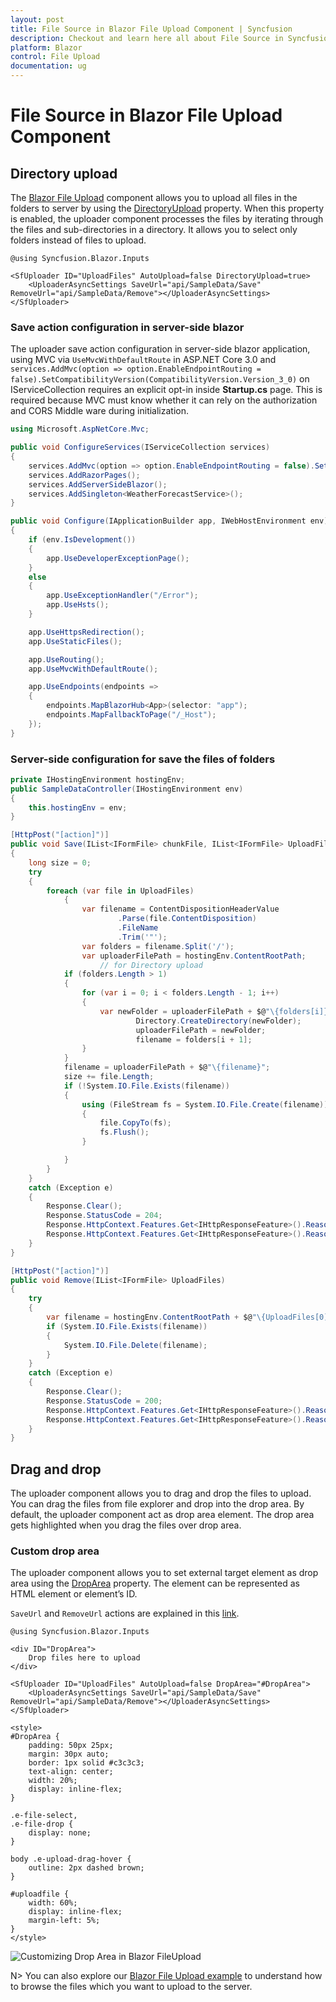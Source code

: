 ```yaml
---
layout: post
title: File Source in Blazor File Upload Component | Syncfusion
description: Checkout and learn here all about File Source in Syncfusion Blazor File Upload component and much more.
platform: Blazor
control: File Upload
documentation: ug
---
```


# File Source in Blazor File Upload Component

## Directory upload

The [Blazor File Upload](https://www.syncfusion.com/blazor-components/blazor-file-upload) component allows you to upload all files in the folders to server by using the [DirectoryUpload](https://help.syncfusion.com/cr/blazor/Syncfusion.Blazor.Inputs.UploaderModel.html#Syncfusion_Blazor_Inputs_UploaderModel_DirectoryUpload) property. When this property is enabled, the uploader component processes the files by iterating through the files and sub-directories in a directory. It allows you to select only folders instead of files to upload.

```cshtml
@using Syncfusion.Blazor.Inputs

<SfUploader ID="UploadFiles" AutoUpload=false DirectoryUpload=true>
    <UploaderAsyncSettings SaveUrl="api/SampleData/Save" RemoveUrl="api/SampleData/Remove"></UploaderAsyncSettings>
</SfUploader>
```

### Save action configuration in server-side blazor

The uploader save action configuration in server-side blazor application, using MVC via `UseMvcWithDefaultRoute` in ASP.NET Core 3.0 and `services.AddMvc(option => option.EnableEndpointRouting = false).SetCompatibilityVersion(CompatibilityVersion.Version_3_0)` on IServiceCollection requires an explicit opt-in inside **Startup.cs** page. This is required because MVC must know whether it can rely on the authorization and CORS Middle ware during initialization.

```csharp
using Microsoft.AspNetCore.Mvc;

public void ConfigureServices(IServiceCollection services)
{
    services.AddMvc(option => option.EnableEndpointRouting = false).SetCompatibilityVersion(CompatibilityVersion.Version_3_0);
    services.AddRazorPages();
    services.AddServerSideBlazor();
    services.AddSingleton<WeatherForecastService>();
}

public void Configure(IApplicationBuilder app, IWebHostEnvironment env)
{
    if (env.IsDevelopment())
    {
        app.UseDeveloperExceptionPage();
    }
    else
    {
        app.UseExceptionHandler("/Error");
        app.UseHsts();
    }

    app.UseHttpsRedirection();
    app.UseStaticFiles();

    app.UseRouting();
    app.UseMvcWithDefaultRoute();

    app.UseEndpoints(endpoints =>
    {
        endpoints.MapBlazorHub<App>(selector: "app");
        endpoints.MapFallbackToPage("/_Host");
    });
}
```

### Server-side configuration for save the files of folders

```csharp
private IHostingEnvironment hostingEnv;
public SampleDataController(IHostingEnvironment env)
{
    this.hostingEnv = env;
}

[HttpPost("[action]")]
public void Save(IList<IFormFile> chunkFile, IList<IFormFile> UploadFiles)
{
    long size = 0;
    try
    {
        foreach (var file in UploadFiles)
            {
                var filename = ContentDispositionHeaderValue
                        .Parse(file.ContentDisposition)
                        .FileName
                        .Trim('"');
                var folders = filename.Split('/');
                var uploaderFilePath = hostingEnv.ContentRootPath;
                    // for Directory upload
            if (folders.Length > 1)
            {
                for (var i = 0; i < folders.Length - 1; i++)
                {
                    var newFolder = uploaderFilePath + $@"\{folders[i]}";
                            Directory.CreateDirectory(newFolder);
                            uploaderFilePath = newFolder;
                            filename = folders[i + 1];
                }
            }
            filename = uploaderFilePath + $@"\{filename}";
            size += file.Length;
            if (!System.IO.File.Exists(filename))
            {
                using (FileStream fs = System.IO.File.Create(filename))
                {
                    file.CopyTo(fs);
                    fs.Flush();
                }

            }
        }
    }
    catch (Exception e)
    {
        Response.Clear();
        Response.StatusCode = 204;
        Response.HttpContext.Features.Get<IHttpResponseFeature>().ReasonPhrase = "File failed to upload";
        Response.HttpContext.Features.Get<IHttpResponseFeature>().ReasonPhrase = e.Message;
    }
}

[HttpPost("[action]")]
public void Remove(IList<IFormFile> UploadFiles)
{
    try
    {
        var filename = hostingEnv.ContentRootPath + $@"\{UploadFiles[0].FileName}";
        if (System.IO.File.Exists(filename))
        {
            System.IO.File.Delete(filename);
        }
    }
    catch (Exception e)
    {
        Response.Clear();
        Response.StatusCode = 200;
        Response.HttpContext.Features.Get<IHttpResponseFeature>().ReasonPhrase = "File removed successfully";
        Response.HttpContext.Features.Get<IHttpResponseFeature>().ReasonPhrase = e.Message;
    }
}
```

## Drag and drop

The uploader component allows you to drag and drop the files to upload. You can drag the files from file explorer and drop into the drop area. By default, the uploader component act as drop area element. The drop area gets highlighted when you drag the files over drop area.

### Custom drop area

The uploader component allows you to set external target element as drop area using the [DropArea](https://help.syncfusion.com/cr/blazor/Syncfusion.Blazor.Inputs.UploaderModel.html#Syncfusion_Blazor_Inputs_UploaderModel_DropArea) property. The element can be represented as HTML element or element’s ID.

`SaveUrl` and `RemoveUrl` actions are explained in this [link](./chunk-upload#save-and-remove-action-for-blazor-aspnet-core-hosted-application).

```cshtml
@using Syncfusion.Blazor.Inputs

<div ID="DropArea">
    Drop files here to upload
</div>

<SfUploader ID="UploadFiles" AutoUpload=false DropArea="#DropArea">
    <UploaderAsyncSettings SaveUrl="api/SampleData/Save" RemoveUrl="api/SampleData/Remove"></UploaderAsyncSettings>
</SfUploader>

<style>
#DropArea {
    padding: 50px 25px;
    margin: 30px auto;
    border: 1px solid #c3c3c3;
    text-align: center;
    width: 20%;
    display: inline-flex;
}

.e-file-select,
.e-file-drop {
    display: none;
}

body .e-upload-drag-hover {
    outline: 2px dashed brown;
}

#uploadfile {
    width: 60%;
    display: inline-flex;
    margin-left: 5%;
}
</style>
```


![Customizing Drop Area in Blazor FileUpload](./images/blazor-fileupload-drop-area-customization.png)

N> You can also explore our [Blazor File Upload example](https://blazor.syncfusion.com/demos/file-upload/default-functionalities?theme=bootstrap5) to understand how to browse the files which you want to upload to the server.